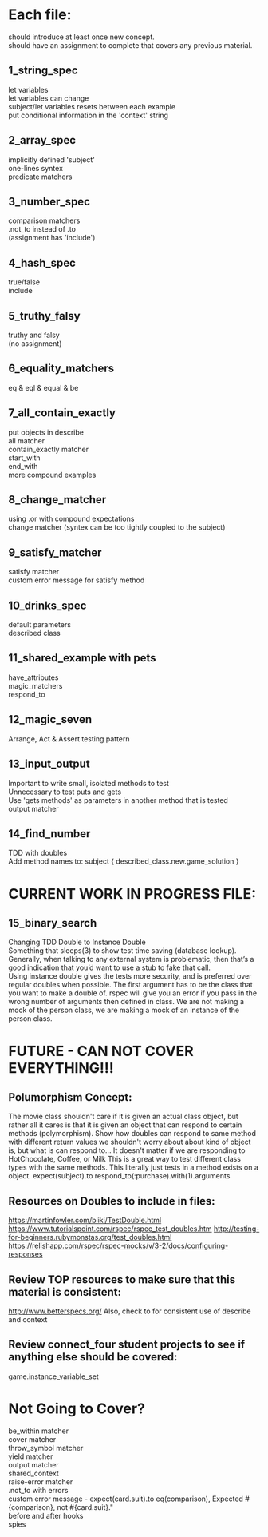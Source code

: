 # Each file:
should introduce at least once new concept.\
should have an assignment to complete that covers any previous material.

## 1_string_spec
let variables\
let variables can change\
subject/let variables resets between each example\
put conditional information in the 'context' string

## 2_array_spec
implicitly defined 'subject'\
one-lines syntex\
predicate matchers

## 3_number_spec
comparison matchers\
.not_to instead of .to\
(assignment has 'include')

## 4_hash_spec
true/false\
include

## 5_truthy_falsy
truthy and falsy\
(no assignment)

## 6_equality_matchers
eq & eql & equal & be

## 7_all_contain_exactly
put objects in describe\
all matcher\
contain_exactly matcher\
start_with\
end_with\
more compound examples

## 8_change_matcher
using .or with compound expectations\
change matcher (syntex can be too tightly coupled to the subject)

## 9_satisfy_matcher
satisfy matcher\
custom error message for satisfy method

## 10_drinks_spec
default parameters\
described class

## 11_shared_example with pets
have_attributes\
magic_matchers\
respond_to

## 12_magic_seven
Arrange, Act & Assert testing pattern

## 13_input_output
Important to write small, isolated methods to test\
Unnecessary to test puts and gets\
Use 'gets methods' as parameters in another method that is tested\
output matcher

## 14_find_number
TDD with doubles\
Add method names to: subject { described_class.new.game_solution }

# CURRENT WORK IN PROGRESS FILE:

## 15_binary_search
Changing TDD Double to Instance Double\
Something that sleeps(3) to show test time saving (database lookup). Generally, when talking to any external system is problematic, then that’s a good indication that you’d want to use a stub to fake that call.\
Using instance double gives the tests more security, and is preferred over regular doubles when possible.
The first argument has to be the class that you want to make a double of.
rspec will give you an error if you pass in the wrong number of arguments then defined in class.
We are not making a mock of the person class, we are making a mock of an instance of the person class.

# FUTURE - CAN NOT COVER EVERYTHING!!!

## Polumorphism Concept:
The movie class shouldn't care if it is given an actual class object, but rather all it cares is that it is given an object that can respond to certain methods (polymorphism).
Show how doubles can respond to same method with different return values
we shouldn't worry about about kind of object is, but what is can respond to...
It doesn't matter if we are responding to HotChocolate, Coffee, or Milk
This is a great way to test different class types with the same methods.
This literally just tests in a method exists on a object.
expect(subject).to respond_to(:purchase).with(1).arguments

## Resources on Doubles to include in files:
https://martinfowler.com/bliki/TestDouble.html
https://www.tutorialspoint.com/rspec/rspec_test_doubles.htm
http://testing-for-beginners.rubymonstas.org/test_doubles.html
https://relishapp.com/rspec/rspec-mocks/v/3-2/docs/configuring-responses

## Review TOP resources to make sure that this material is consistent:
http://www.betterspecs.org/
Also, check to for consistent use of describe and context

## Review connect_four student projects to see if anything else should be covered:
game.instance_variable_set

# Not Going to Cover?
be_within matcher\
cover matcher\
throw_symbol matcher\
yield matcher\
output matcher\
shared_context\
raise-error matcher\
.not_to with errors\
custom error message - expect(card.suit).to eq(comparison), Expected #{comparison}, not #{card.suit}."\
before and after hooks\
spies